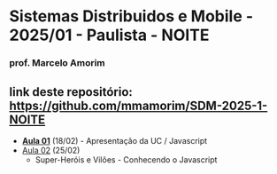 # Sistemas Distribuidos e Mobile - 2025/01 - Paulista - NOITE
### prof. Marcelo Amorim
## link deste repositório: https://github.com/mmamorim/SDM-2025-1-NOITE

* **[Aula 01](./Aula01_18Fev/)** (18/02) - Apresentação da UC / Javascript
* [Aula 02](./Aula02_25Fev/) (25/02) 
  - Super-Heróis e Vilões - Conhecendo o Javascript 